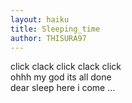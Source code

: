 ```yaml
---
layout: haiku
title: Sleeping_time
author: THISURA97
---
```


click clack click clack click  <br>
ohhh my god its all done <br>
dear sleep here i come ... <br>